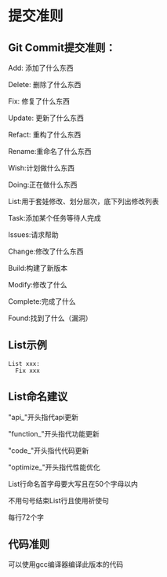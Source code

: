 # 提交准则

## Git Commit提交准则：

Add: 添加了什么东西

Delete: 删除了什么东西

Fix: 修复了什么东西

Update: 更新了什么东西 

Refact: 重构了什么东西

Rename:重命名了什么东西

Wish:计划做什么东西

Doing:正在做什么东西

List:用于套娃修改、划分层次，底下列出修改列表

Task:添加某个任务等待人完成

Issues:请求帮助

Change:修改了什么东西

Build:构建了新版本

Modify:修改了什么

Complete:完成了什么

Found:找到了什么（漏洞）

## List示例
```
List xxx:
  Fix xxx
```

## List命名建议
"api_"开头指代api更新

"function_"开头指代功能更新

"code_"开头指代代码更新

"optimize_"开头指代性能优化

List行命名首字母要大写且在50个字母以内

不用句号结束List行且使用祈使句

每行72个字

## 代码准则

可以使用gcc编译器编译此版本的代码